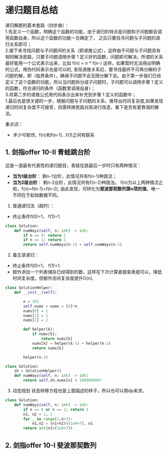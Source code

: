 # 递归题目总结
递归解题的基本套路（四步曲）：  
1.先定义一个函数，明确这个函数的功能，由于递归的特点是问题和子问题都会调用函数自身，所以这个函数的功能一旦确定了， 之后只要找寻问题与子问题的递归关系即可；  
2.接下来寻找问题与子问题间的关系（即递推公式），这样由于问题与子问题具有相同解决思路，只要子问题调用步骤 1 定义好的函数，问题即可解决。所谓的关系最好能用一个公式表示出来，比如 f(n) = n * f(n-) 这样，如果暂时无法得出明确的公式，用伪代码表示也是可以的, 发现递推关系后，要寻找最终不可再分解的子问题的解，即（临界条件），确保子问题不会无限分解下去。由于第一步我们已经定义了这个函数的功能，所以当问题拆分成子问题时，子问题可以调用步骤 1 定义的函数，符合递归的条件（函数里调用自身）；  
3.将第二步的递推公式用代码表示出来补充到步骤 1 定义的函数中；  
1.最后也是很关键的一步，根据问题与子问题的关系，推导出时间复杂度,如果发现递归时间复杂度不可接受，则需转换思路对其进行改造，看下是否有更靠谱的解法。  

重点词：
- *多少可能性*，f(n)和f(n-1)...f(1)之间有联系
## 1. 剑指offer 10-II 青蛙跳台阶
这是一道最有代表性的递归题目，青蛙在跳最后一步时只有两种情况：
- **当为1级台阶**： 剩n-1台阶，此情况共有f(n-1)种跳法；
- **当为2级台阶**： 剩n-2台阶，此情况共有f(n-2)种跳法。
f(n)为以上两种情况之和，f(n)=f(n-1)+f(n-2), 由此发现，可转化为**斐波那契数列第n项的值**，唯一不同在于起始数据不同。
1. 普通递归法（超时）：
- 终止条件f(0)=1， f(1)=1.
```python
class Solution:
    def numWays(self, n: int) -> int:
        if n == 0: return 1
        if n == 1: return 1
        return self.numWays(n-1) + self.numWays(n-2)
```
2. 备忘录递归：
- 终止条件f(0)=1， f(1)=1.
- 额外添加一个列表储存已经得到的数，这样在下次计算直接查表就可以，降低时间复杂度，但额外空间复杂度提升O(n).
```python
class SolutionHelper:
    def __init__(self):

        n = 101
        self.nums = nums = [0]*n
        nums[0] = 1
        nums[1] = 1
        nums[2] = 2

        def helper(k):
            if nums[k]:
                return nums[k]
            nums[k] = helper(k-1) + helper(k-2)
            return nums[k]

        helper(n-1)  

class Solution:
    sh = SolutionHelper()
    def numWays(self, n: int) -> int:
        return self.sh.nums[n] % 1000000007
```
3. 动态规划
状态转移方程也是上面描述的样子，所以也可以用dp来求。
```python
class Solution:
    def numWays(self, n: int) -> int:
        if n == 0 or n == 1: return 1
        n1, n2 = 1, 1
        for _ in range(2,n+1):
            n1,n2 = (n1+n2)%(1e9+7), n1
        return int(n1%(1e9+7))
```

## 2. 剑指offer 10-I 斐波那契数列

